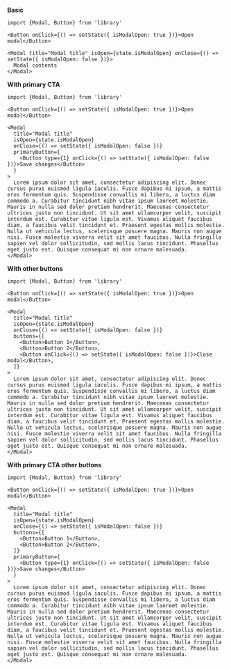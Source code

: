 **Basic**

    import {Modal, Button} from 'library'

    <Button onClick={() => setState({ isModalOpen: true })}>Open modal</Button>

    <Modal title="Modal title" isOpen={state.isModalOpen} onClose={() => setState({ isModalOpen: false })}>
      Modal contents
    </Modal>

**With primary CTA**

    import {Modal, Button} from 'library'

    <Button onClick={() => setState({ isModalOpen: true })}>Open modal</Button>

    <Modal
      title="Modal title"
      isOpen={state.isModalOpen}
      onClose={() => setState({ isModalOpen: false })}
      primaryButton={
        <Button type={1} onClick={() => setState({ isModalOpen: false })}>Save changes</Button>
      }
    >
      Lorem ipsum dolor sit amet, consectetur adipiscing elit. Donec cursus purus euismod ligula iaculis. Fusce dapibus mi ipsum, a mattis eros fermentum quis. Suspendisse convallis mi libero, a luctus diam commodo a. Curabitur tincidunt nibh vitae ipsum laoreet molestie. Mauris in nulla sed dolor pretium hendrerit. Maecenas consectetur ultrices justo non tincidunt. Ut sit amet ullamcorper velit, suscipit interdum est. Curabitur vitae ligula est. Vivamus aliquet faucibus diam, a faucibus velit tincidunt et. Praesent egestas mollis molestie. Nulla ut vehicula lectus, scelerisque posuere magna. Mauris non augue nisi. Fusce molestie viverra velit sit amet faucibus. Nulla fringilla sapien vel dolor sollicitudin, sed mollis lacus tincidunt. Phasellus eget justo est. Quisque consequat mi non ornare malesuada.
    </Modal>

**With other buttons**

    import {Modal, Button} from 'library'

    <Button onClick={() => setState({ isModalOpen: true })}>Open modal</Button>

    <Modal
      title="Modal title"
      isOpen={state.isModalOpen}
      onClose={() => setState({ isModalOpen: false })}
      buttons={[
        <Button>Button 1</Button>,
        <Button>Button 2</Button>,
        <Button onClick={() => setState({ isModalOpen: false })}>Close modal</Button>,
      ]}
    >
      Lorem ipsum dolor sit amet, consectetur adipiscing elit. Donec cursus purus euismod ligula iaculis. Fusce dapibus mi ipsum, a mattis eros fermentum quis. Suspendisse convallis mi libero, a luctus diam commodo a. Curabitur tincidunt nibh vitae ipsum laoreet molestie. Mauris in nulla sed dolor pretium hendrerit. Maecenas consectetur ultrices justo non tincidunt. Ut sit amet ullamcorper velit, suscipit interdum est. Curabitur vitae ligula est. Vivamus aliquet faucibus diam, a faucibus velit tincidunt et. Praesent egestas mollis molestie. Nulla ut vehicula lectus, scelerisque posuere magna. Mauris non augue nisi. Fusce molestie viverra velit sit amet faucibus. Nulla fringilla sapien vel dolor sollicitudin, sed mollis lacus tincidunt. Phasellus eget justo est. Quisque consequat mi non ornare malesuada.
    </Modal>

**With primary CTA other buttons**

    import {Modal, Button} from 'library'

    <Button onClick={() => setState({ isModalOpen: true })}>Open modal</Button>

    <Modal
      title="Modal title"
      isOpen={state.isModalOpen}
      onClose={() => setState({ isModalOpen: false })}
      buttons={[
        <Button>Button 1</Button>,
        <Button>Button 2</Button>,
      ]}
      primaryButton={
        <Button type={1} onClick={() => setState({ isModalOpen: false })}>Save changes</Button>
      }
    >
      Lorem ipsum dolor sit amet, consectetur adipiscing elit. Donec cursus purus euismod ligula iaculis. Fusce dapibus mi ipsum, a mattis eros fermentum quis. Suspendisse convallis mi libero, a luctus diam commodo a. Curabitur tincidunt nibh vitae ipsum laoreet molestie. Mauris in nulla sed dolor pretium hendrerit. Maecenas consectetur ultrices justo non tincidunt. Ut sit amet ullamcorper velit, suscipit interdum est. Curabitur vitae ligula est. Vivamus aliquet faucibus diam, a faucibus velit tincidunt et. Praesent egestas mollis molestie. Nulla ut vehicula lectus, scelerisque posuere magna. Mauris non augue nisi. Fusce molestie viverra velit sit amet faucibus. Nulla fringilla sapien vel dolor sollicitudin, sed mollis lacus tincidunt. Phasellus eget justo est. Quisque consequat mi non ornare malesuada.
    </Modal>
